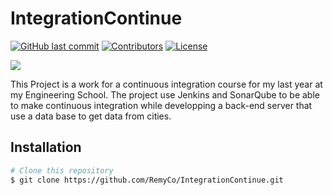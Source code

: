 # IntegrationContinue

[![GitHub last commit](https://img.shields.io/github/last-commit/RemyCo/IntegrationContinue?color=orange)](https://github.com/RemyCo/IntegrationContinue/commits/master)
[![Contributors](https://img.shields.io/badge/contributors-Rémy%20Coquard-blue.svg)](https://github.com/RemyCo/IntegrationContinue/graphs/contributors)
[![License](https://img.shields.io/github/license/RemyCo/IntegrationContinue?color=green)](https://github.com/RemyCo/IntegrationContinue/blob/master/LICENSE)

![](Deliverables/Screen-Captures/Continuated_Integration_Working.gif)

This Project is a work for a continuous integration course for my last year at my Engineering School. The project use Jenkins and SonarQube to be able to make continuous integration while developping a back-end server that use a data base to get data from cities.

## Installation

```bash
# Clone this repository
$ git clone https://github.com/RemyCo/IntegrationContinue.git
```
